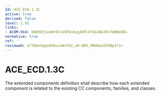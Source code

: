 ```yaml
---
Id: ACE_ECD.1.3C
active: true
derived: false
level: 1.92
links:
- ACOM-014: U0W3k9jwuWrOCvkXFbnXog34FCkTQo2NeJKnT8WNeQ8=
normative: true
ref: ''
reviewed: o7YQmvXqqxOUQuioWshG2_aH-QNh_AMUOwu593BpSlI=
---
```


# ACE_ECD.1.3C

The extended components definition shall describe how each extended component is related to the existing CC components, families, and classes.